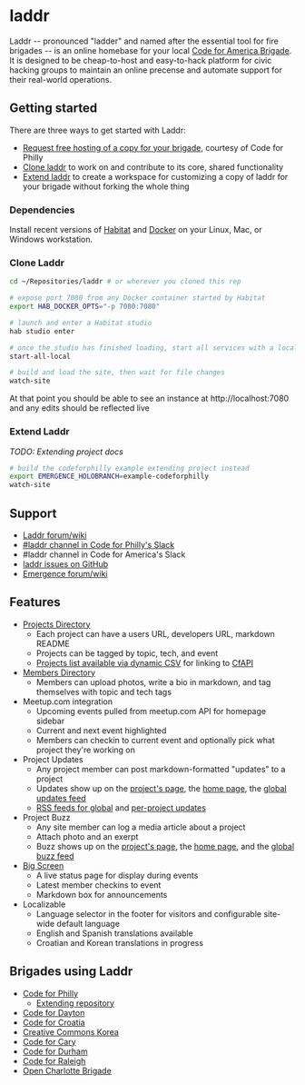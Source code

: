# laddr

Laddr -- pronounced "ladder" and named after the essential tool for fire brigades -- is an online homebase for your local [Code for America Brigade](http://brigade.codeforamerica.org). It is designed to be cheap-to-host and easy-to-hack platform for civic hacking groups to maintain an online precense and automate support for their real-world operations.

## Getting started

There are three ways to get started with Laddr:

- [Request free hosting of a copy for your brigade](http://forum.laddr.us/c/hosting-requests), courtesy of Code for Philly
- [Clone laddr](#clone-laddr) to work on and contribute to its core, shared functionality
- [Extend laddr](#extend-laddr) to create a workspace for customizing a copy of laddr for your brigade without forking the whole thing

### Dependencies

Install recent versions of [Habitat](http://habitat.sh) and [Docker](https://www.docker.com/) on your Linux, Mac, or Windows workstation.

### Clone Laddr

```bash
cd ~/Repositories/laddr # or wherever you cloned this rep

# expose port 7080 from any Docker container started by Habitat
export HAB_DOCKER_OPTS="-p 7080:7080"

# launch and enter a Habitat studio
hab studio enter

# once the studio has finished loading, start all services with a local database
start-all-local

# build and load the site, then wait for file changes
watch-site
```

At that point you should be able to see an instance at http://localhost:7080 and any edits should be reflected live

### Extend Laddr

*TODO: Extending project docs*

```bash
# build the codeforphilly example extending project instead
export EMERGENCE_HOLOBRANCH=example-codeforphilly
watch-site
```

## Support

- [Laddr forum/wiki](http://forum.laddr.us/)
- [#laddr channel in Code for Philly's Slack](https://codeforphilly.org/chat/laddr)
- #laddr channel in Code for America's Slack
- [laddr issues on GitHub](https://github.com/CodeForPhilly/laddr/issues)
- [Emergence forum/wiki](http://forum.emr.ge)

## Features

- [Projects Directory]
  - Each project can have a users URL, developers URL, markdown README
  - Projects can be tagged by topic, tech, and event
  - [Projects list available via dynamic CSV] for linking to [CfAPI](https://github.com/codeforamerica/cfapi)
- [Members Directory]
  - Members can upload photos, write a bio in markdown, and tag themselves with topic and tech tags
- Meetup.com integration
  - Upcoming events pulled from meetup.com API for homepage sidebar
  - Current and next event highlighted
  - Members can checkin to current event and optionally pick what project they're working on
- Project Updates
  - Any project member can post markdown-formatted "updates" to a project
  - Updates show up on the [project's page], the [home page], the [global updates feed]
  - [RSS feeds for global] and [per-project updates]
- Project Buzz
  - Any site member can log a media article about a project
  - Attach photo and an exerpt
  - Buzz shows up on the [project's page], the [home page], and the [global buzz feed]
- [Big Screen]
  - A live status page for display during events
  - Latest member checkins to event
  - Markdown box for announcements
- Localizable
  - Language selector in the footer for visitors and configurable site-wide default language
  - English and Spanish translations available
  - Croatian and Korean translations in progress

## Brigades using Laddr

- [Code for Philly](http://codeforphilly.org)
  - [Extending repository](https://github.com/CodeForPhilly/codeforphilly.org)
- [Code for Dayton](http://codefordayton.org)
- [Code for Croatia](http://codeforcroatia.org)
- [Creative Commons Korea](http://labs.cckorea.org/)
- [Code for Cary](http://www.codeforcary.org/)
- [Code for Durham](http://codefordurham.com/)
- [Code for Raleigh](http://www.codeforraleigh.com/)
- [Open Charlotte Brigade](https://brigade.opencharlotte.org/)

[Projects Directory]: http://codeforphilly.org/projects
[Projects list available via dynamic CSV]: http://codeforphilly.org/projects.csv
[Members Directory]: http://codeforphilly.org/people
[project's page]: http://codeforphilly.org/projects/Bike_Route_Tracker
[home page]: http://codeforphilly.org
[global updates feed]: http://codeforphilly.org/project-updates
[RSS feeds for global]: http://codeforphilly.org/project-updates?format=rss
[per-project updates]: http://codeforphilly.org/project-updates?format=rss&ProjectID=40
[global buzz feed]: http://codeforphilly.org/project-buzz
[Big Screen]: http://codeforphilly.org/bigscreen
